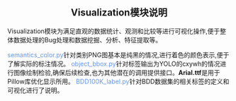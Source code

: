## <div align="center">Visualization模块说明</div>

Visualization模块为满足直观的数据统计、观测和比较等进行可视化操作,便于整体数据处理的Bug处理和数据挖掘、分析、特征提取等。

<font color=CornflowerBlue>semantics_color.py</font>针对类别PNG图基本是纯黑的情况,进行着色的颜色表示,便于了解实际的标注情况。
<font color=CornflowerBlue>object_bbox.py</font>针对标签输出为YOLO的cxywh的情况进行图像绘制检验,确保后续检查,也为其他潜在的调用提供接口。<b>Arial.ttf</b>是用于Pillow库优化显示所用。
<font color=CornflowerBlue>BDD100K_label.py</font>针对BDD数据集的相关标签的定义和可视化进行了说明。